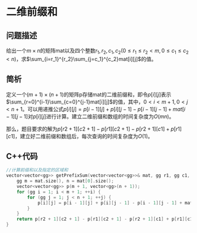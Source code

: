 # 二维前缀和

## 问题描述

给出一个$m\times n$的矩阵mat以及四个整数$r_1,r_2,c_1,c_2(0\le r_1 \le r_2 <m,0\le c_1 \le c_2 <n)$，求$\sum_{i=r_1}^{r_2}\sum_{j=c_1}^{c_2}mat[i][j]$的值。

## 简析

定义一个$(m+1)\times (n+1)$的矩阵p存储mat的二维前缀和，即令$p[i][j]$表示$\sum_{r=0}^{i-1}\sum_{c=0}^{j-1}mat[i][j]$的值，其中，$0<i<m+1,0<j<n+1$。可以用递推公式$p[i][j] = p[i - 1][j] + p[i][j - 1] - p[i - 1][j - 1] + mat[i - 1][j - 1]$对$p[i][j]$进行计算。建立二维前缀和数组的时间复杂度为$O(mn)$。

那么，题目要求的解为$p[r2+1][c2+1]-p[r1][c2+1]-p[r2+1][c1]+p[r1][c1]$，建立好二维前缀和数组后，每次查询的时间复杂度为$O(1)$。

## C++代码

```cpp
//计算前缀和以及指定的区域和
vector<vector<gg>> getPrefixSum(vector<vector<gg>>& mat, gg r1, gg c1, gg r2, gg c2) {
    gg m = mat.size(), n = mat[0].size();
    vector<vector<gg>> p(m + 1, vector<gg>(n + 1));
    for (gg i = 1; i < m + 1; ++i) {
        for (gg j = 1; j < n + 1; ++j) {
            p[i][j] = p[i - 1][j] + p[i][j - 1] - p[i - 1][j - 1] + mat[i - 1][j - 1];
        }
    }
    return p[r2 + 1][c2 + 1] - p[r1][c2 + 1] - p[r2 + 1][c1] + p[r1][c1];
}
```